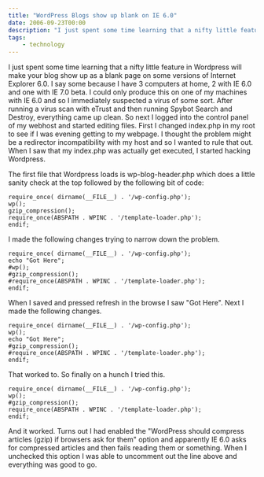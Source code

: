 ```yaml
---
title: "WordPress Blogs show up blank on IE 6.0"
date: 2006-09-23T00:00
description: "I just spent some time learning that a nifty little feature in..."
tags: 
    - technology
---
```


I just spent some time learning that a nifty little feature in Wordpress will make your blog show up as a blank page on some versions of Internet Explorer 6.0. I say some because I have 3 computers at home, 2 with IE 6.0 and one with  IE 7.0 beta. I could only produce this on one of my machines with IE 6.0 and so I immediately suspected a virus of some sort. After running a virus scan with eTrust and then running Spybot Search and Destroy, everything came up clean. So next I logged into the control panel of my webhost and started editing files. First I changed index.php in my root to see if I was evening getting to my webpage. I thought the problem might be a redirector incompatibility with my host and so I wanted to rule that out. When I saw that my index.php was actually get executed, I started hacking Wordpress.

The first file that Wordpress loads is wp-blog-header.php which does a little sanity check at the top followed by the following bit of code:

```
require_once( dirname(__FILE__) . '/wp-config.php');
wp();
gzip_compression();
require_once(ABSPATH . WPINC . '/template-loader.php');
endif;
```
I made the following changes trying to narrow down the problem.

```
require_once( dirname(__FILE__) . '/wp-config.php');
echo "Got Here";
#wp();
#gzip_compression();
#require_once(ABSPATH . WPINC . '/template-loader.php');
endif;
```

When I saved and pressed refresh in the browse I saw "Got Here". Next I made the following changes.

```
require_once( dirname(__FILE__) . '/wp-config.php');
wp();
echo "Got Here";
#gzip_compression();
#require_once(ABSPATH . WPINC . '/template-loader.php');
endif;
```

That worked to. So finally on a hunch I tried this.

```
require_once( dirname(__FILE__) . '/wp-config.php');
wp();
#gzip_compression();
require_once(ABSPATH . WPINC . '/template-loader.php');
endif;
```

And it worked. Turns out I had enabled the "WordPress should compress articles (gzip) if browsers ask for them" option and apparently IE 6.0 asks for compressed articles and then fails reading them or something. When I unchecked this option I was able to uncomment out the line above and everything was good to go.
